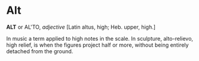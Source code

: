 # Alt

**ALT** or AL'TO, _adjective_ \[Latin altus, high; Heb. upper, high.\]

In music a term applied to high notes in the scale. In sculpture, alto-relievo, high relief, is when the figures project half or more, without being entirely detached from the ground.